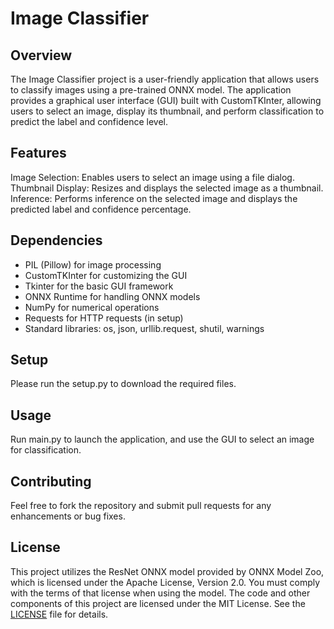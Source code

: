 # Image Classifier

## Overview

The Image Classifier project is a user-friendly application that allows users to classify images using a pre-trained ONNX model. The application provides a graphical user interface (GUI) built with CustomTKInter, allowing users to select an image, display its thumbnail, and perform classification to predict the label and confidence level.

## Features

Image Selection: Enables users to select an image using a file dialog.
Thumbnail Display: Resizes and displays the selected image as a thumbnail.
Inference: Performs inference on the selected image and displays the predicted label and confidence percentage.

## Dependencies

- PIL (Pillow) for image processing
- CustomTKInter for customizing the GUI
- Tkinter for the basic GUI framework
- ONNX Runtime for handling ONNX models
- NumPy for numerical operations
- Requests for HTTP requests (in setup)
- Standard libraries: os, json, urllib.request, shutil, warnings

## Setup

Please run the setup.py to download the required files.

## Usage

Run main.py to launch the application, and use the GUI to select an image for classification.

## Contributing

Feel free to fork the repository and submit pull requests for any enhancements or bug fixes.

## License

This project utilizes the ResNet ONNX model provided by ONNX Model Zoo, which is licensed under the Apache License, Version 2.0. You must comply with the terms of that license when using the model.
The code and other components of this project are licensed under the MIT License. See the [LICENSE](./LICENSE) file for details.
